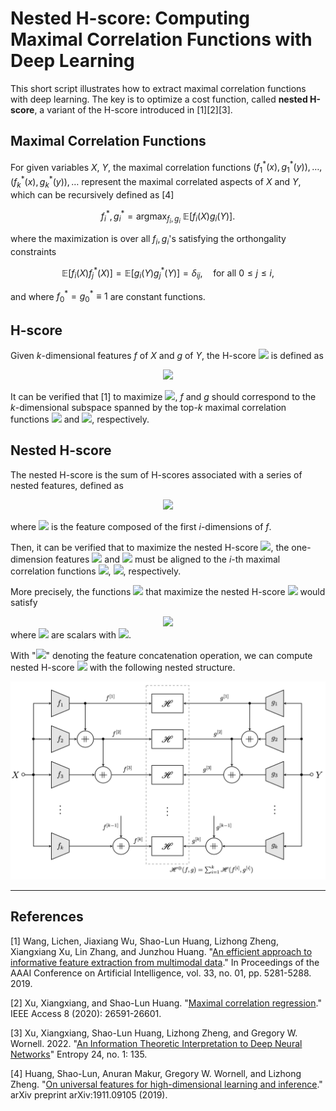 # Nested H-score: Computing Maximal Correlation Functions with Deep Learning

This short script illustrates how to extract maximal correlation functions with deep learning. The key is to optimize a cost function, called **nested H-score**, a variant of the H-score introduced in [1][2][3].


## Maximal Correlation Functions ##
For given variables $X$, $Y$, the maximal correlation functions $(f_1^\ast(x), g_1^\ast(y)), \dots, (f_k^\ast(x), g_k^\ast(y)), \dots$ represent the maximal correlated aspects of $X$ and $Y$, which can be recursively defined as [4]

$$
f^\ast_i, g_i^\ast = \mathop{\arg \max}_{f_i, g_i} \ \mathbb{E}[f_i(X) g_i(Y)].
$$

where the maximization is over all $f_i, g_i$'s satisfying the orthongality constraints

$$
 \mathbb{E}[f_i(X)f_j^\ast(X)] = \mathbb{E}[g_i(Y)g_j^\ast(Y)] = \delta_{ij}, \quad\text{for all } 0 \leq j \leq i,
$$

and where $f_0^\ast = g_0^\ast \equiv 1$ are constant functions.

## H-score ##

Given *k*-dimensional features *f* of *X* and *g* of *Y*, the H-score <img src="https://render.githubusercontent.com/render/math?math=%5Cmathscr%7BH%7D(f%2C%20g)"> is defined as

<center>
<img src="https://render.githubusercontent.com/render/math?math=%5Cdisplaystyle%5Cmathscr%7BH%7D(f%2C%20g)%20%3D%20%5Cmathbb%7BE%7D%5B%5Clangle%20f(X)%2C%20%20g(Y)%5Crangle%5D%20-%20%5Clangle%20%5Cmathbb%7BE%7D%5Bf(X)%5D%2C%20%20%5Cmathbb%7BE%7D%5Bg(Y)%5D%20%5Crangle%20-%20%5Cfrac%7B1%7D%7B2%7D%5Ccdot%20%5Cmathrm%7Btr%7D%5Cleft(%5Cmathbb%7BE%7D%5Bf(X)f%5E%7B%5Cmathrm%7BT%7D%7D(X)%5D%5Ccdot%20%5Cmathbb%7BE%7D%5Bg(Y)g%5E%7B%5Cmathrm%7BT%7D%7D(Y)%5D%5Cright)%0A">
</center>

It can be verified that [1] to maximize  <img src="https://render.githubusercontent.com/render/math?math=%5Cmathscr%7BH%7D(f%2C%20g)">, *f* and *g* should correspond to the *k*-dimensional subspace spanned by the top-*k* maximal correlation functions <img src="https://render.githubusercontent.com/render/math?math=(f_1%5E*%2C%20%5Cdots%2C%20f_k%5E*)"> and <img src="https://render.githubusercontent.com/render/math?math=(g_1%5E*%2C%20%5Cdots%2C%20g_k%5E*)">, respectively.

## Nested H-score ##

The nested H-score is the sum of H-scores associated with a series of nested features, defined as
<center>
<img src="https://render.githubusercontent.com/render/math?math=%5Cdisplaystyle%5Cmathscr%7BH%7D%5E%7B%5Coplus%7D(f%2C%20g)%20%3D%20%5Csum_%7Bi%20%3D%201%7D%5Ek%20%5Cmathscr%7BH%7D(f%5E%7B%5Bi%5D%7D%2C%20g%5E%7B%5Bi%5D%7D)">
</center>

where <img src="https://render.githubusercontent.com/render/math?math=f%5E%7B%5Bi%5D%7D%20%5Ctriangleq%20%5Bf_1%2C%20%5Cdots%2C%20f_i%5D%5E%5Cmathrm%7BT%7D"> is the feature composed of the first *i*-dimensions of *f*.

Then, it can be verified that to maximize the nested H-score <img src="https://render.githubusercontent.com/render/math?math=%5Cmathscr%7BH%7D%5E%7B%5Coplus%7D(f%2C%20g)">, the one-dimension features <img src="https://render.githubusercontent.com/render/math?math=f_i"> and <img src="https://render.githubusercontent.com/render/math?math=g_i"> must be aligned to the *i*-th maximal correlation functions <img src="https://render.githubusercontent.com/render/math?math=f_i%5E*">, <img src="https://render.githubusercontent.com/render/math?math=g_i%5E*">, respectively.

More precisely, the functions <img src="https://render.githubusercontent.com/render/math?math=f%20%3D%20(f_1%2C%20%5Cdots%2C%20f_k)%2C%20g%20%3D%20(g_1%2C%20%5Cdots%2C%20g_k)"> that maximize the nested H-score <img src="https://render.githubusercontent.com/render/math?math=%5Cmathscr%7BH%7D%5E%7B%5Coplus%7D(f%2C%20g)"> would satisfy

<center>
<img src="https://render.githubusercontent.com/render/math?math=f_i%20%3D%20a_i%20%5Ccdot%20f_i%5E*%2C%20%5Cquad%20g_i%20%20%3D%20b_i%20%5Ccdot%20g_i%5E*">
</center>
where <img src="https://render.githubusercontent.com/render/math?math=a_i%2C%20b_i"> are scalars with <img src="https://render.githubusercontent.com/render/math?math=a_i%20%5Ccdot%20b_i%20%3D%20%5Cmathbb%7BE%7D%5Bf_i%5E*(X)%20g_i%5E*(Y)%5D">.


With "<img src="https://render.githubusercontent.com/render/math?math=%2B%5C!%5C!%5C!%5C!%2B">" denoting the feature concatenation operation, we can compute nested H-score <img src="https://render.githubusercontent.com/render/math?math=%5Cmathscr%7BH%7D%5E%7B%5Coplus%7D(f%2C%20g)"> with the following nested structure.

<center>
<img src="images/nested_H.png" width="768">
</center>


---

## References ##

[1] Wang, Lichen, Jiaxiang Wu, Shao-Lun Huang, Lizhong Zheng, Xiangxiang Xu, Lin Zhang, and Junzhou Huang. "[An efficient approach to informative feature extraction from multimodal data](https://ojs.aaai.org/index.php/AAAI/article/view/4464)." In Proceedings of the AAAI Conference on Artificial Intelligence, vol. 33, no. 01, pp. 5281-5288. 2019.

[2] Xu, Xiangxiang, and Shao-Lun Huang. "[Maximal correlation regression](https://ieeexplore.ieee.org/abstract/document/8979352)." IEEE Access 8 (2020): 26591-26601.

[3] Xu, Xiangxiang, Shao-Lun Huang, Lizhong Zheng, and Gregory W. Wornell. 2022. "[An Information Theoretic Interpretation to Deep Neural Networks](https://www.mdpi.com/1099-4300/24/1/135)" Entropy 24, no. 1: 135.

[4] Huang, Shao-Lun, Anuran Makur, Gregory W. Wornell, and Lizhong Zheng. "[On universal features for high-dimensional learning and inference](https://arxiv.org/pdf/1911.09105.pdf)." arXiv preprint arXiv:1911.09105 (2019).

